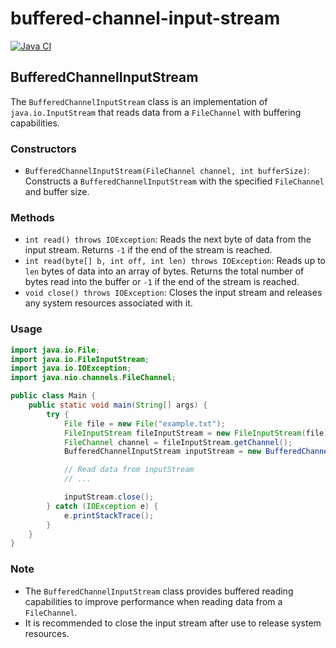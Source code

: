# buffered-channel-input-stream

[![Java CI](https://github.com/javadev/buffered-channel-input-stream/actions/workflows/maven.yml/badge.svg)](https://github.com/javadev/buffered-channel-input-stream/actions/workflows/maven.yml)

## BufferedChannelInputStream

The `BufferedChannelInputStream` class is an implementation of `java.io.InputStream` that reads data from a `FileChannel` with buffering capabilities.

### Constructors

- `BufferedChannelInputStream(FileChannel channel, int bufferSize)`: Constructs a `BufferedChannelInputStream` with the specified `FileChannel` and buffer size.

### Methods

- `int read() throws IOException`: Reads the next byte of data from the input stream. Returns `-1` if the end of the stream is reached.
- `int read(byte[] b, int off, int len) throws IOException`: Reads up to `len` bytes of data into an array of bytes. Returns the total number of bytes read into the buffer or `-1` if the end of the stream is reached.
- `void close() throws IOException`: Closes the input stream and releases any system resources associated with it.

### Usage

```java
import java.io.File;
import java.io.FileInputStream;
import java.io.IOException;
import java.nio.channels.FileChannel;

public class Main {
    public static void main(String[] args) {
        try {
            File file = new File("example.txt");
            FileInputStream fileInputStream = new FileInputStream(file);
            FileChannel channel = fileInputStream.getChannel();
            BufferedChannelInputStream inputStream = new BufferedChannelInputStream(channel, 1024);

            // Read data from inputStream
            // ...

            inputStream.close();
        } catch (IOException e) {
            e.printStackTrace();
        }
    }
}
```

### Note

- The `BufferedChannelInputStream` class provides buffered reading capabilities to improve performance when reading data from a `FileChannel`.
- It is recommended to close the input stream after use to release system resources.
